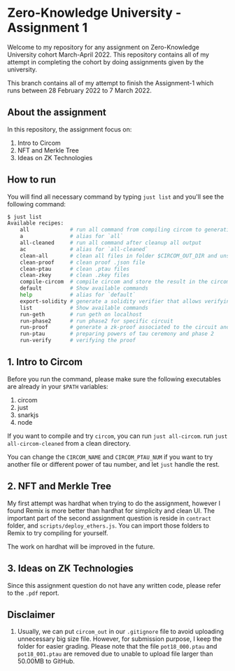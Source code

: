 # Zero-Knowledge University - Assignment 1

Welcome to my repository for any assignment on Zero-Knowledge University cohort March-April 2022.
This repository contains all of my attempt in completing the cohort by doing assignments given by the university.

This branch contains all of my attempt to finish the Assignment-1 which runs between 28 February 2022 to 7 March 2022.

## About the assignment

In this repository, the assignment focus on:
1. Intro to Circom
2. NFT and Merkle Tree
3. Ideas on ZK Technologies

## How to run

You will find all necessary command by typing `just list` and you'll see the following command:

```bash
$ just list
Available recipes:
    all             # run all command from compiling circom to generating proof and then verify it.
    a               # alias for `all`
    all-cleaned     # run all command after cleanup all output
    ac              # alias for `all-cleaned`
    clean-all       # clean all files in folder $CIRCOM_OUT_DIR and unset all environments
    clean-proof     # clean proof .json file
    clean-ptau      # clean .ptau files
    clean-zkey      # clean .zkey files
    compile-circom  # compile circom and store the result in the circom_out folder
    default         # Show available commands
    help            # alias for `default`
    export-solidity # generate a solidity verifier that allows verifying proofs on ethereum blockchain
    list            # Show available commands
    run-geth        # run geth on localhost
    run-phase2      # run phase2 for specific circuit
    run-proof       # generate a zk-proof associated to the circuit and the witness
    run-ptau        # preparing powers of tau ceremony and phase 2
    run-verify      # verifying the proof
```

## 1. Intro to Circom
Before you run the command, please make sure the following executables are already in your `$PATH` variables:
1. circom
2. just
3. snarkjs
4. node

If you want to compile and try `circom`, you can run `just all-circom`. run `just all-circom-cleaned` from a clean directory.

You can change the `CIRCOM_NAME` and `CIRCOM_PTAU_NUM` if you want to try another file or different power of tau number, and let `just` handle the rest.

## 2. NFT and Merkle Tree
My first attempt was hardhat when trying to do the assignment, however I found Remix is more better than hardhat for simplicity and clean UI. The important part of the second assignment question is reside in `contract` folder, and `scripts/deploy_ethers.js`. You can import those folders to Remix to try compiling for yourself.

The work on hardhat will be improved in the future.

## 3. Ideas on ZK Technologies
Since this assignment question do not have any written code, please refer to the `.pdf` report.

## Disclaimer
1. Usually, we can put `circom_out` in our `.gitignore` file to avoid uploading unnecessary big size file. However, for submission purpose, I keep the folder for easier grading. Please note that the file `pot18_000.ptau` and `pot18_001.ptau` are removed due to unable to upload file larger than 50.00MB to GitHub.
